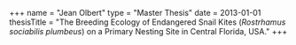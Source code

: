 +++
name = "Jean Olbert"
type = "Master Thesis"
date = 2013-01-01
thesisTitle = "The Breeding Ecology of Endangered Snail Kites (*Rostrhamus sociabilis plumbeus*) on a Primary Nesting Site in Central Florida, USA."
+++
